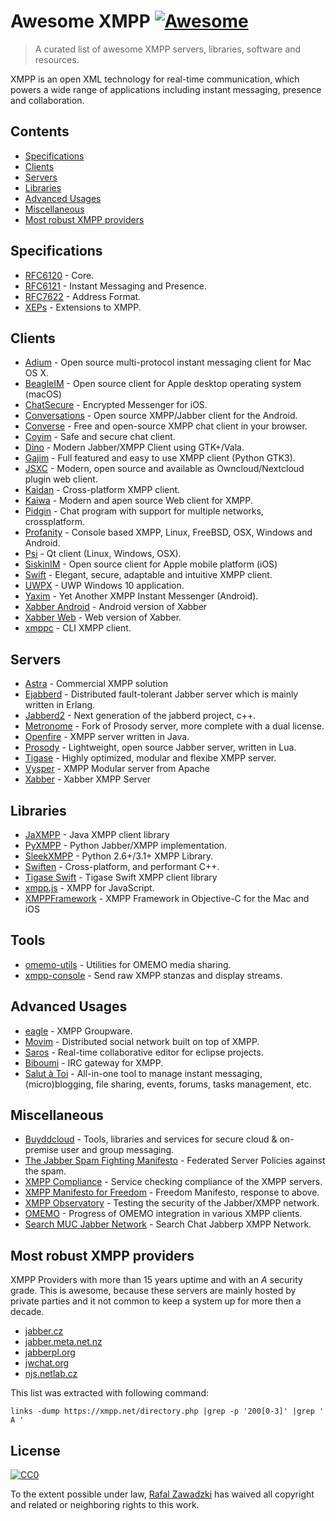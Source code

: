 # Awesome XMPP [![Awesome](https://cdn.rawgit.com/sindresorhus/awesome/d7305f38d29fed78fa85652e3a63e154dd8e8829/media/badge.svg)](https://github.com/sindresorhus/awesome)

> A curated list of awesome XMPP servers, libraries, software and resources.

XMPP is an open XML technology for real-time communication, which powers a wide range of applications including instant messaging, presence and collaboration.

## Contents

 - [Specifications](#specifications)
 - [Clients](#clients)
 - [Servers](#servers)
 - [Libraries](#libraries)
 - [Advanced Usages](#advanced-usages)
 - [Miscellaneous](#Miscellaneous)
 - [Most robust XMPP providers](#most-robust-xmpp-providers)

## Specifications

* [RFC6120](https://datatracker.ietf.org/doc/rfc6120/) - Core.
* [RFC6121](https://datatracker.ietf.org/doc/rfc6121/) - Instant Messaging and Presence.
* [RFC7622](https://datatracker.ietf.org/doc/rfc7622/) - Address Format.
* [XEPs](https://xmpp.org/extensions/) - Extensions to XMPP.

## Clients

* [Adium](https://adium.im/) - Open source multi-protocol instant messaging client for Mac OS X.
* [BeagleIM](https://beagle.im/) - Open source client for Apple desktop operating system (macOS)
* [ChatSecure](https://chatsecure.org/) - Encrypted Messenger for iOS.
* [Conversations](https://github.com/siacs/Conversations) - Open source XMPP/Jabber client for the Android.
* [Converse](https://conversejs.org/) - Free and open-source XMPP chat client in your browser.
* [Coyim](https://github.com/coyim/coyim) - Safe and secure chat client.
* [Dino](https://github.com/dino/dino) - Modern Jabber/XMPP Client using GTK+/Vala.
* [Gajim](https://gajim.org/) - Full featured and easy to use XMPP client (Python GTK3).
* [JSXC](https://www.jsxc.org/) - Modern, open source and available as Owncloud/Nextcloud plugin web client.
* [Kaidan](https://kaidan.im/) - Cross-platform XMPP client.
* [Kaiwa](http://getkaiwa.com/) - Modern and apen source Web client for XMPP. 
* [Pidgin](https://www.pidgin.im/) - Chat program with support for multiple networks, crossplatform.
* [Profanity](https://profanity-im.github.io/) - Console based XMPP, Linux, FreeBSD, OSX, Windows and Android.
* [Psi](https://psi-im.org/) - Qt client (Linux, Windows, OSX).
* [SiskinIM](https://siskin.im/) - Open source client for Apple mobile platform (iOS)
* [Swift](https://swift.im/) - Elegant, secure, adaptable and intuitive XMPP client.
* [UWPX](https://uwpx.org/) - UWP Windows 10 application.
* [Yaxim](https://yaxim.org/) - Yet Another XMPP Instant Messenger (Android).
* [Xabber Android](https://github.com/redsolution/xabber-android) - Android version of Xabber
* [Xabber Web](https://github.com/redsolution/xabber-web) - Web version of Xabber.
* [xmppc](https://codeberg.org/Anoxinon_e.V./xmppc) - CLI XMPP client.

## Servers 

* [Astra](https://www.astrachat.com/) - Commercial XMPP solution
* [Ejabberd](https://www.ejabberd.im/) - Distributed fault-tolerant Jabber server which is mainly written in Erlang.
* [Jabberd2](http://jabberd2.org/) - Next generation of the jabberd project, c++.
* [Metronome](https://metronome.im/) - Fork of Prosody server, more complete with a dual license.
* [Openfire](https://www.igniterealtime.org/projects/openfire/) - XMPP server written in Java.
* [Prosody](https://prosody.im/) - Lightweight, open source Jabber server, written in Lua.
* [Tigase](https://tigase.net/content/tigase-xmpp-server) - Highly optimized, modular and flexibe XMPP server.
* [Vysper](https://mina.apache.org/vysper-project/) - XMPP Modular server from Apache
* [Xabber](https://www.xabber.com/server/) - Xabber XMPP Server

## Libraries

* [JaXMPP](https://github.com/tigaseinc/jaxmpp) - Java XMPP client library
* [PyXMPP](https://github.com/Jajcus/pyxmpp) - Python Jabber/XMPP implementation.
* [SleekXMPP](https://github.com/fritzy/SleekXMPP) - Python 2.6+/3.1+ XMPP Library.
* [Swiften](https://swift.im/swiften.html) - Cross-platform, and performant C++.
* [Tigase Swift](https://github.com/tigaseinc/tigase-swift) - Tigase Swift XMPP client library
* [xmpp.js](https://github.com/xmppjs/xmpp.js) - XMPP for JavaScript.
* [XMPPFramework](https://github.com/robbiehanson/XMPPFramework) - XMPP Framework in Objective-C for the Mac and iOS 

## Tools
* [omemo-utils](https://github.com/wstrm/omemo-utils) - Utilities for OMEMO media sharing.
* [xmpp-console](https://github.com/pasis/xmppconsole) - Send raw XMPP stanzas and display streams.

## Advanced Usages

* [eagle](https://codeberg.org/eagle/eagle) - XMPP Groupware.
* [Movim](https://github.com/movim/movim) - Distributed social network built on top of XMPP.
* [Saros](http://www.saros-project.org/) - Real-time collaborative editor for eclipse projects.
* [Biboumi](https://github.com/louiz/biboumi) - IRC gateway for XMPP.
* [Salut à Toi](https://salut-a-toi.org/) - All-in-one tool to manage instant messaging, (micro)blogging, file sharing, events, forums, tasks management, etc.

## Miscellaneous

* [Buyddcloud](http://buddycloud.com/) - Tools, libraries and services for secure cloud & on-premise user and group messaging.
* [The Jabber Spam Fighting Manifesto](https://github.com/ge0rg/jabber-spam-fighting-manifesto/) - Federated Server Policies against the spam.
* [XMPP Compliance](https://conversations.im/compliance/) - Service checking compliance of the XMPP servers.
* [XMPP Manifesto for Freedom](https://gitlab.com/senpie/xmpp-manifesto-for-freedom) - Freedom Manifesto, response to above.
* [XMPP Observatory](https://xmpp.net/) - Testing the security of the Jabber/XMPP network.
* [OMEMO](https://omemo.top/) - Progress of OMEMO integration in various XMPP clients.
* [Search MUC Jabber Network](https://search.jabber.network/) - Search Chat Jabberp XMPP Network.

## Most robust XMPP providers

XMPP Providers with more than 15 years uptime and with an *A* security grade.
This is awesome, because these servers are mainly hosted by private parties and it not common to keep a system up for more then a decade.

* [jabber.cz](https://jabber.cz)
* [jabber.meta.net.nz](https://jabber.meta.net.nz)
* [jabberpl.org](https://jabberpl.org)
* [jwchat.org](https://jwchat.org)
* [njs.netlab.cz](https://njs.netlab.cz)

This list was extracted with following command:

    links -dump https://xmpp.net/directory.php |grep -p '200[0-3]' |grep ' A '

## License

[![CC0](http://mirrors.creativecommons.org/presskit/buttons/88x31/svg/cc-zero.svg)](https://creativecommons.org/publicdomain/zero/1.0/)

To the extent possible under law, [Rafal Zawadzki](https://bluszcz.net) has waived all copyright and related or neighboring rights to this work.
